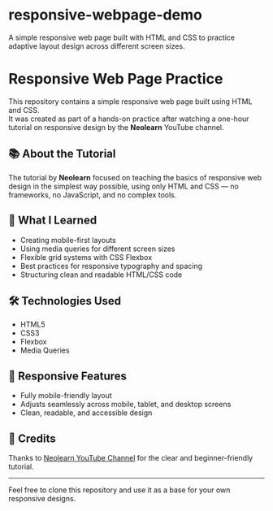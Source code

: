 # responsive-webpage-demo
A simple responsive web page built with HTML and CSS to practice adaptive layout design across different screen sizes.

# Responsive Web Page Practice

This repository contains a simple responsive web page built using HTML and CSS.  
It was created as part of a hands-on practice after watching a one-hour tutorial on responsive design by the **Neolearn** YouTube channel.

## 📚 About the Tutorial

The tutorial by **Neolearn** focused on teaching the basics of responsive web design in the simplest way possible, using only HTML and CSS — no frameworks, no JavaScript, and no complex tools.

## 🎯 What I Learned

- Creating mobile-first layouts
- Using media queries for different screen sizes
- Flexible grid systems with CSS Flexbox
- Best practices for responsive typography and spacing
- Structuring clean and readable HTML/CSS code

## 🛠️ Technologies Used

- HTML5
- CSS3
- Flexbox
- Media Queries

## 📱 Responsive Features

- Fully mobile-friendly layout
- Adjusts seamlessly across mobile, tablet, and desktop screens
- Clean, readable, and accessible design

## 📎 Credits

Thanks to [Neolearn YouTube Channel](https://www.youtube.com/@neonlearn) for the clear and beginner-friendly tutorial.

---

Feel free to clone this repository and use it as a base for your own responsive designs.

